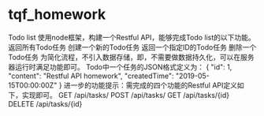 # tqf_homework
Todo list
使用node框架，构建一个Restful API，能够完成Todo list的以下功能。
返回所有Todo任务
创建一个新的Todo任务
返回一个指定ID的Todo任务
删除一个Todo任务
为简化流程，不引入数据存储，即，不需要做数据持久化，可以在服务器运行时满足功能即可。
Todo中一个任务的JSON格式定义为：
  {
    "id": 1,
    "content": "Restful API homework",
    "createdTime": "2019-05-15T00:00:00Z"
  }
进一步的功能提示：需完成的四个功能的Restful API定义如下，实现即可。
GET /api/tasks/
POST /api/tasks/
GET /api/tasks/{id}
DELETE /api/tasks/{id}